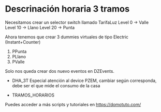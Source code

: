 # Descrinación horaria 3 tramos

Necesitamos crear un selector switch llamado TarifaLuz
Level 0 -> Valle
Level 10 -> Llano
Level 20 -> Punta

Ahora tenemos que crear 3 dummies virtuales de tipo Electric (Instant+Counter)
1. PPunta
2. PLlano
3. PValle



Solo nos queda crear dos nuevo eventos en DZEvents.
- DHA_3T
Especial atención al device PZEM, cambiar según corresponda, debe ser el que mide el consumo de la casa

- TRAMOS_HORARIOS


Puedes acceder a más scripts y tutoriales en https://domotuto.com/